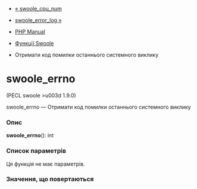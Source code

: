 - [« swoole_cpu_num](function.swoole-cpu-num.md)
- [swoole_error_log »](function.swoole-error-log.md)

- [PHP Manual](index.md)
- [Функції Swoole](ref.swoole-funcs.md)
- Отримати код помилки останнього системного виклику

# swoole_errno

(PECL swoole \>u003d 1.9.0)

swoole_errno — Отримати код помилки останнього системного виклику

### Опис

**swoole_errno**(): int

### Список параметрів

Ця функція не має параметрів.

### Значення, що повертаються
